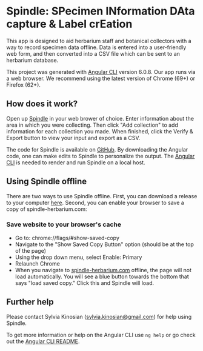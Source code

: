 # Spindle: SPecimen INformation DAta capture & Label crEation

This app is designed to aid herbarium staff and botanical collectors with a way to record specimen data offline. Data is entered into a user-friendly web form, and then converted into a CSV file which can be sent to an herbarium database. 

This project was generated with [Angular CLI](https://github.com/angular/angular-cli) version 6.0.8. Our app runs via a web browser. We recommend using the latest version of Chrome (69+) or Firefox (62+).

## How does it work?

Open up [Spindle](http://spindle-herbarium.com/) in your web brower of choice. Enter information about the area in which you were collecting. Then click "Add collection" to add information for each collection you made. When finished, click the Verify & Export button to view your input and export as a CSV.

The code for Spindle is available on [GitHub](https://github.com/sylviakinosian/spindle/tree/master/src). By downloading the Angular code, one can make edits to Spindle to personalize the output. The [Angular CLI](https://angular.io/guide/quickstart) is needed to render and run Spindle on a local host.

## Using Spindle offline

There are two ways to use Spindle offline. First, you can download a release to your computer [here](https://github.com/sylviakinosian/spindle/releases). Second, you can enable your browser to save a copy of spindle-herbarium.com: 

### Save website to your browser's cache

* Go to: chrome://flags/#show-saved-copy
* Navigate to the "Show Saved Copy Button" option (should be at the top of the page)
* Using the drop down menu, select Enable: Primary
* Relaunch Chrome
* When you navigate to [spindle-herbarium.com](spindle-herbarium.com) offline, the page will not load automatically. You will see a blue button towards the bottom that says "load saved copy." Click this and Spindle will load.

## Further help

Please contact Sylvia Kinosian (sylvia.kinosian@gmail.com) for help using Spindle.

To get more information or help on the Angular CLI use `ng help` or go check out the [Angular CLI README](https://github.com/angular/angular-cli/blob/master/README.md).
